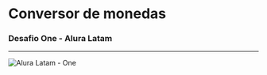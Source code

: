 # Conversor de monedas
### Desafio One - Alura Latam

---

![Alura Latam - One](https://app.aluracursos.com/assets/images/logos/logo-aluraespanhol.svg)

